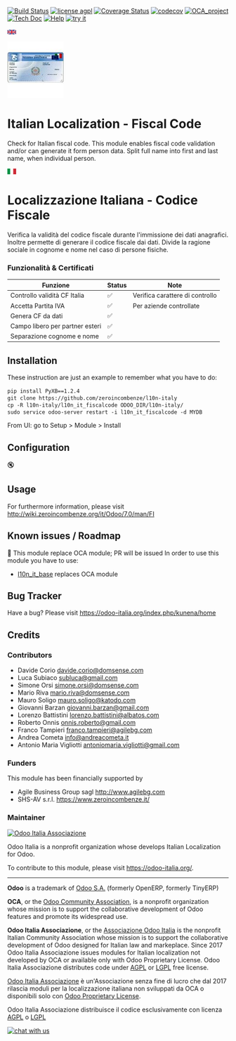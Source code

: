 [![Build Status](https://travis-ci.org/Odoo-Italia-Associazione/l10n-italy.svg?branch=7.0)](https://travis-ci.org/Odoo-Italia-Associazione/l10n-italy)
[![license agpl](https://img.shields.io/badge/licence-AGPL--3-blue.svg)](http://www.gnu.org/licenses/agpl-3.0.html)
[![Coverage Status](https://coveralls.io/repos/github/Odoo-Italia-Associazione/l10n-italy/badge.svg?branch=7.0)](https://coveralls.io/github/Odoo-Italia-Associazione/l10n-italy?branch=7.0)
[![codecov](https://codecov.io/gh/Odoo-Italia-Associazione/l10n-italy/branch/7.0/graph/badge.svg)](https://codecov.io/gh/Odoo-Italia-Associazione/l10n-italy/branch/7.0)
[![OCA_project](http://www.zeroincombenze.it/wp-content/uploads/ci-ct/prd/button-oca-7.svg)](https://github.com/OCA/l10n-italy/tree/7.0)
[![Tech Doc](http://www.zeroincombenze.it/wp-content/uploads/ci-ct/prd/button-docs-7.svg)](http://wiki.zeroincombenze.org/en/Odoo/7.0/dev)
[![Help](http://www.zeroincombenze.it/wp-content/uploads/ci-ct/prd/button-help-7.svg)](http://wiki.zeroincombenze.org/en/Odoo/7.0/man/FI)
[![try it](http://www.zeroincombenze.it/wp-content/uploads/ci-ct/prd/button-try-it-7.svg)](https://erp7.zeroincombenze.it)


[![en](https://github.com/zeroincombenze/grymb/blob/master/flags/en_US.png)](https://www.facebook.com/groups/openerp.italia/)

[![icon](static/src/img/icon.png)](https://travis-ci.org/zeroincombenze)

Italian Localization - Fiscal Code
==================================

Check for Italian fiscal code. This module enables fiscal code validation
and/or can generate it form person data.
Split full name into first and last name, when individual person.



[![it](https://github.com/zeroincombenze/grymb/blob/master/flags/it_IT.png)](https://www.facebook.com/groups/openerp.italia/)

Localizzazione Italiana - Codice Fiscale
========================================

Verifica la validità del codice fiscale durante l'immissione dei dati anagrafici.
Inoltre permette di generare il codice fiscale dai dati.
Divide la ragione sociale in cognome e nome nel caso di persone fisiche.


### Funzionalità & Certificati

Funzione | Status | Note
--- | --- | ---
Controllo validità CF Italia | :white_check_mark: | Verifica carattere di controllo
Accetta Partita IVA | :white_check_mark: | Per aziende controllate
Genera CF da dati | :white_check_mark: |
Campo libero per partner esteri | :white_check_mark: |
Separazione cognome e nome | :white_check_mark:  |


Installation
------------

These instruction are just an example to remember what you have to do:

    pip install PyXB==1.2.4
    git clone https://github.com/zeroincombenze/l10n-italy
    cp -R l10n-italy/l10n_it_fiscalcode ODOO_DIR/l10n-italy/
    sudo service odoo-server restart -i l10n_it_fiscalcode -d MYDB

From UI: go to Setup > Module > Install


Configuration
-------------

:mute:


Usage
-----

For furthermore information, please visit http://wiki.zeroincombenze.org/it/Odoo/7.0/man/FI


Known issues / Roadmap
----------------------

:ticket: This module replace OCA module; PR will be issued
In order to use this module you have to use:

* [l10n_it_base](l10n_it_base/) replaces OCA module


Bug Tracker
-----------

Have a bug? Please visit https://odoo-italia.org/index.php/kunena/home

Credits
-------

### Contributors

* Davide Corio <davide.corio@domsense.com>
* Luca Subiaco <subluca@gmail.com>
* Simone Orsi <simone.orsi@domsense.com>
* Mario Riva <mario.riva@domsense.com>
* Mauro Soligo <mauro.soligo@katodo.com>
* Giovanni Barzan <giovanni.barzan@gmail.com>
* Lorenzo Battistini <lorenzo.battistini@albatos.com>
* Roberto Onnis <onnis.roberto@gmail.com>
* Franco Tampieri <franco.tampieri@agilebg.com>
* Andrea Cometa <info@andreacometa.it>
* Antonio Maria Vigliotti <antoniomaria.vigliotti@gmail.com>

### Funders

This module has been financially supported by

* Agile Business Group sagl <http://www.agilebg.com>
* SHS-AV s.r.l. <https://www.zeroincombenze.it/>

### Maintainer

[![Odoo Italia Associazione](https://www.odoo-italia.org/images/Immagini/Odoo%20Italia%20-%20126x56.png)](https://odoo-italia.org)

Odoo Italia is a nonprofit organization whose develops Italian Localization for
Odoo.

To contribute to this module, please visit <https://odoo-italia.org/>.


[//]: # (copyright)

----

**Odoo** is a trademark of [Odoo S.A.](https://www.odoo.com/) (formerly OpenERP, formerly TinyERP)

**OCA**, or the [Odoo Community Association](http://odoo-community.org/), is a nonprofit organization whose
mission is to support the collaborative development of Odoo features and
promote its widespread use.

**Odoo Italia Associazione**, or the [Associazione Odoo Italia](https://www.odoo-italia.org/)
is the nonprofit Italian Community Association whose mission
is to support the collaborative development of Odoo designed for Italian law and markeplace.
Since 2017 Odoo Italia Associazione issues modules for Italian localization not developed by OCA
or available only with Odoo Proprietary License.
Odoo Italia Associazione distributes code under [AGPL](https://www.gnu.org/licenses/agpl-3.0.html) or [LGPL](https://www.gnu.org/licenses/lgpl.html) free license.

[Odoo Italia Associazione](https://www.odoo-italia.org/) è un'Associazione senza fine di lucro
che dal 2017 rilascia moduli per la localizzazione italiana non sviluppati da OCA
o disponibili solo con [Odoo Proprietary License](https://www.odoo.com/documentation/user/9.0/legal/licenses/licenses.html).

Odoo Italia Associazione distribuisce il codice esclusivamente con licenza [AGPL](https://www.gnu.org/licenses/agpl-3.0.html) o [LGPL](https://www.gnu.org/licenses/lgpl.html)

[//]: # (end copyright)

[//]: # (addons)

[//]: # (end addons)



[![chat with us](https://www.shs-av.com/wp-content/chat_with_us.gif)](https://tawk.to/85d4f6e06e68dd4e358797643fe5ee67540e408b)

